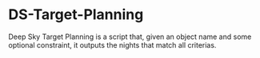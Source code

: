 # DS-Target-Planning
Deep Sky Target Planning is a script that, given an object name and some optional constraint, it outputs the nights that match all criterias.
